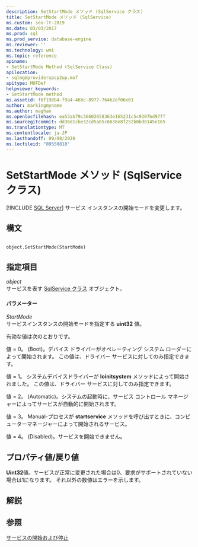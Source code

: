 ```yaml
---
description: SetStartMode メソッド (SqlService クラス)
title: SetStartMode メソッド (SqlService)
ms.custom: seo-lt-2019
ms.date: 03/03/2017
ms.prod: sql
ms.prod_service: database-engine
ms.reviewer: ''
ms.technology: wmi
ms.topic: reference
apiname:
- SetStartMode Method (SqlService Class)
apilocation:
- sqlmgmproviderxpsp2up.mof
apitype: MOFDef
helpviewer_keywords:
- SetStartMode method
ms.assetid: f6f198b4-f9a4-468c-8977-76462ef06e61
author: markingmyname
ms.author: maghan
ms.openlocfilehash: ea53ab79c36602658363e165231c5c9307bd97ff
ms.sourcegitcommit: dd36d1cbe32cd5a65c6638e8f252b0bd8145e165
ms.translationtype: MT
ms.contentlocale: ja-JP
ms.lasthandoff: 09/08/2020
ms.locfileid: "89550818"
---
```

# <a name="setstartmode-method-sqlservice-class"></a>SetStartMode メソッド (SqlService クラス)
[!INCLUDE [SQL Server](../../../includes/applies-to-version/sqlserver.md)]
  サービス インスタンスの開始モードを変更します。  
  
## <a name="syntax"></a>構文  
  
```  
  
object.SetStartMode(StartMode)  
```  
  
## <a name="parts"></a>指定項目  
 *object*  
 サービスを表す [SqlService クラス](../../../relational-databases/wmi-provider-configuration-classes/sqlservice-class/sqlservice-class.md) オブジェクト。  
  
#### <a name="parameters"></a>パラメーター  
 *StartMode*  
 サービスインスタンスの開始モードを指定する **uint32** 値。  
  
 有効な値は次のとおりです。  
  
 値 = 0。 (Boot)。デバイス ドライバーがオペレーティング システム ローダーによって開始されます。 この値は、ドライバー サービスに対してのみ指定できます。  
  
 値 = 1。 システムデバイスドライバーが **Ioinitsystem** メソッドによって開始されました。 この値は、ドライバー サービスに対してのみ指定できます。  
  
 値 = 2。 (Automatic)。システムの起動時に、サービス コントロール マネージャーによってサービスが自動的に開始されます。  
  
 値 = 3。 Manual-プロセスが **startservice** メソッドを呼び出すときに、コンピューターマネージャーによって開始されるサービス。  
  
 値 = 4。 (Disabled)。サービスを開始できません。  
  
## <a name="property-valuereturn-value"></a>プロパティ値/戻り値  
 **Uint32**値。サービスが正常に変更された場合は0、要求がサポートされていない場合は1になります。 それ以外の数値はエラーを示します。  
  
## <a name="remarks"></a>解説  
  
## <a name="see-also"></a>参照  
 [サービスの開始および停止](https://technet.microsoft.com/library/ms174886\(v=sql.105\).aspx)  
  
  
